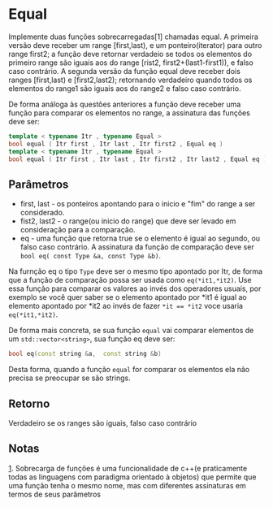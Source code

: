 # Equal

Implemente duas funções sobrecarregadas[1] chamadas equal. A primeira versão deve receber um range \[first,last), e um ponteiro(iterator) para outro
range first2; a função deve retornar verdadeio se todos os elementos do primeiro range são iguais aos do range \[rist2, first2+(last1-first1)), e falso 
caso contrário. A segunda versão da função equal deve receber dois ranges \[first,last) e \[first2,last2); retornando verdadeiro quando todos os elementos do 
range1 são iguais aos do range2 e falso caso contrário.

De forma análoga às questões anteriores a função deve receber uma função para comparar os elementos no range, a assinatura das funções deve ser:
```c++
template < typename Itr , typename Equal >
bool equal ( Itr first , Itr last , Itr first2 , Equal eq )
template < typename Itr , typename Equal >
bool equal ( Itr first , Itr last , Itr first2 , Itr last2 , Equal eq )
```

## Parâmetros
- first, last - os ponteiros apontando para o inicio e "fim" do range a ser considerado.
- fist2, last2 - o range(ou inicio do range) que deve ser levado em consideração para a comparação.
- eq - uma função que retorna true se o elemento é igual ao segundo, ou falso caso contrário. A assinatura da função de comparação
deve ser ``bool eq( const Type &a, const Type &b)``.

Na furnção eq o tipo `Type` deve ser o mesmo tipo apontado por Itr, de forma que a função de comparação possa ser usada como `eq(*it1,*it2)`. Use essa função para
comparar os valores ao invés dos operadores usuais, por exemplo se você quer saber se o elemento apontado por \*it1 é igual ao elemento apontado por \*it2
ao invés de fazer ``*it == *it2`` voce usaria ``eq(*it1,*it2)``.

De forma mais concreta, se sua função ``equal`` vai comparar elementos de um ``std::vector<string>``, sua função eq deve ser:
```c++
bool eq(const string &a,  const string &b)
```
Desta forma, quando a função ``equal`` for comparar os elementos ela não precisa se preocupar se são strings.


## Retorno
Verdadeiro se os ranges são iguais, falso caso contrário

## Notas
[1](https://www.w3schools.com/cpp/cpp_function_overloading.asp). Sobrecarga de funções é uma funcionalidade de c++(e praticamente todas as linguagens com paradigma orientado à objetos) que permite que uma função
tenha o mesmo nome, mas com diferentes assinaturas em termos de seus parâmetros 